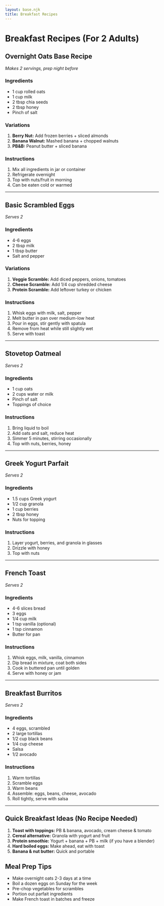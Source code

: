 ```yaml
---
layout: base.njk
title: Breakfast Recipes
---
```


# Breakfast Recipes (For 2 Adults)

## Overnight Oats Base Recipe
*Makes 2 servings, prep night before*

### Ingredients
- 1 cup rolled oats
- 1 cup milk
- 2 tbsp chia seeds
- 2 tbsp honey
- Pinch of salt

### Variations
1. **Berry Nut:** Add frozen berries + sliced almonds
2. **Banana Walnut:** Mashed banana + chopped walnuts
3. **PB&B:** Peanut butter + sliced banana

### Instructions
1. Mix all ingredients in jar or container
2. Refrigerate overnight
3. Top with nuts/fruit in morning
4. Can be eaten cold or warmed

---

## Basic Scrambled Eggs
*Serves 2*

### Ingredients
- 4-6 eggs
- 2 tbsp milk
- 1 tbsp butter
- Salt and pepper

### Variations
1. **Veggie Scramble:** Add diced peppers, onions, tomatoes
2. **Cheese Scramble:** Add 1/4 cup shredded cheese
3. **Protein Scramble:** Add leftover turkey or chicken

### Instructions
1. Whisk eggs with milk, salt, pepper
2. Melt butter in pan over medium-low heat
3. Pour in eggs, stir gently with spatula
4. Remove from heat while still slightly wet
5. Serve with toast

---

## Stovetop Oatmeal
*Serves 2*

### Ingredients
- 1 cup oats
- 2 cups water or milk
- Pinch of salt
- Toppings of choice

### Instructions
1. Bring liquid to boil
2. Add oats and salt, reduce heat
3. Simmer 5 minutes, stirring occasionally
4. Top with nuts, berries, honey

---

## Greek Yogurt Parfait
*Serves 2*

### Ingredients
- 1.5 cups Greek yogurt
- 1/2 cup granola
- 1 cup berries
- 2 tbsp honey
- Nuts for topping

### Instructions
1. Layer yogurt, berries, and granola in glasses
2. Drizzle with honey
3. Top with nuts

---

## French Toast
*Serves 2*

### Ingredients
- 4-6 slices bread
- 3 eggs
- 1/4 cup milk
- 1 tsp vanilla (optional)
- 1 tsp cinnamon
- Butter for pan

### Instructions
1. Whisk eggs, milk, vanilla, cinnamon
2. Dip bread in mixture, coat both sides
3. Cook in buttered pan until golden
4. Serve with honey or jam

---

## Breakfast Burritos
*Serves 2*

### Ingredients
- 4 eggs, scrambled
- 2 large tortillas
- 1/2 cup black beans
- 1/4 cup cheese
- Salsa
- 1/2 avocado

### Instructions
1. Warm tortillas
2. Scramble eggs
3. Warm beans
4. Assemble: eggs, beans, cheese, avocado
5. Roll tightly, serve with salsa

---

## Quick Breakfast Ideas (No Recipe Needed)
1. **Toast with toppings:** PB & banana, avocado, cream cheese & tomato
2. **Cereal alternative:** Granola with yogurt and fruit
3. **Protein smoothie:** Yogurt + banana + PB + milk (if you have a blender)
4. **Hard boiled eggs:** Make ahead, eat with toast
5. **Banana & nut butter:** Quick and portable

## Meal Prep Tips
- Make overnight oats 2-3 days at a time
- Boil a dozen eggs on Sunday for the week
- Pre-chop vegetables for scrambles
- Portion out parfait ingredients
- Make French toast in batches and freeze